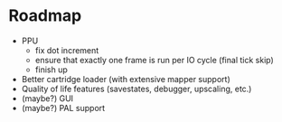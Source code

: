 # Roadmap
+ PPU 
    + fix dot increment 
    + ensure that exactly one frame is run per IO cycle (final tick skip)
    + finish up 
+ Better cartridge loader (with extensive mapper support) 
+ Quality of life features (savestates, debugger, upscaling, etc.)
+ (maybe?) GUI 
+ (maybe?) PAL support
 
